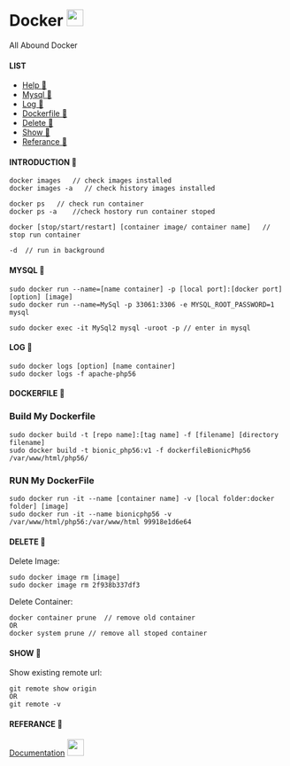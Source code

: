# Docker <img src="https://raw.githubusercontent.com/MartinHeinz/MartinHeinz/master/wave.gif" width="30px">
All Abound Docker

#### LIST
- [Help 👻](#introduction-)
- [Mysql 👻](#mysql-)
- [Log 👻](#log-)
- [Dockerfile 👻](#dockerfile-)
- [Delete 👻](#delete-)
- [Show 👻](#show-)
- [Referance 👻](#referance-)

#### INTRODUCTION 👻

    docker images   // check images installed
    docker images -a   // check history images installed
    
    docker ps   // check run container
    docker ps -a    //check hostory run container stoped
    
    docker [stop/start/restart] [container image/ container name]   // stop run container
    
    -d  // run in background

#### MYSQL 👻

    sudo docker run --name=[name container] -p [local port]:[docker port] [option] [image]
    sudo docker run --name=MySql -p 33061:3306 -e MYSQL_ROOT_PASSWORD=1  mysql
    
    sudo docker exec -it MySql2 mysql -uroot -p // enter in mysql

#### LOG 👻

    sudo docker logs [option] [name container]
    sudo docker logs -f apache-php56

#### DOCKERFILE 👻
### Build My Dockerfile

    sudo docker build -t [repo name]:[tag name] -f [filename] [directory filename]
    sudo docker build -t bionic_php56:v1 -f dockerfileBionicPhp56 /var/www/html/php56/
    
### RUN My DockerFile

    sudo docker run -it --name [container name] -v [local folder:docker folder] [image]
    sudo docker run -it --name bionicphp56 -v /var/www/html/php56:/var/www/html 99918e1d6e64

#### DELETE 👻
Delete Image:

    sudo docker image rm [image]
    sudo docker image rm 2f938b337df3

Delete Container:
    
    docker container prune  // remove old container
    OR
    docker system prune // remove all stoped container


#### SHOW 👻
Show existing remote url:
    
    git remote show origin
    OR
    git remote -v

#### REFERANCE 👻
[Documentation](https://docs.github.com/en/get-started/getting-started-with-git/managing-remote-repositories) <img src="https://raw.githubusercontent.com/MartinHeinz/MartinHeinz/master/wave.gif" width="30px">
